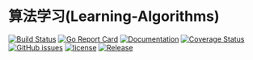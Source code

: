 # 算法学习(Learning-Algorithms)
[![Build Status](https://travis-ci.org/yangwenmai/Learning-Algorithms.svg?branch=master)](https://travis-ci.org/yangwenmai/Learning-Algorithms) [![Go Report Card](https://goreportcard.com/badge/github.com/yangwenmai/Learning-Algorithms)](https://goreportcard.com/report/github.com/yangwenmai/Learning-Algorithms)  [![Documentation](https://godoc.org/github.com/yangwenmai/Learning-Algorithms?status.svg)](http://godoc.org/github.com/yangwenmai/Learning-Algorithms) [![Coverage Status](https://coveralls.io/repos/github/yangwenmai/Learning-Algorithms/badge.svg?branch=master)](https://coveralls.io/github/yangwenmai/Learning-Algorithms?branch=master) [![GitHub issues](https://img.shields.io/github/issues/yangwenmai/Learning-Algorithms.svg)](https://github.com/yangwenmai/Learning-Algorithms/issues) [![license](https://img.shields.io/github/license/yangwenmai/Learning-Algorithms.svg?maxAge=2592000)](https://github.com/yangwenmai/Learning-Algorithms/LICENSE) [![Release](https://img.shields.io/github/release/yangwenmai/Learning-Algorithms.svg?label=Release)](https://github.com/yangwenmai/Learning-Algorithms/releases)

